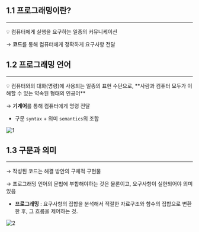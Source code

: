 ## 1.1 프로그래밍이란?

---

<aside>
💡 컴퓨터에게 실행을 요구하는 일종의 커뮤니케이션

</aside>

→ **코드**를 통해 컴퓨터에게 정확하게 요구사항 전달

## 1.2 프로그래밍 언어

---

<aside>
💡 컴퓨터와의 대화(명령)에 사용되는 일종의 표현 수단으로, **사람과 컴퓨터 모두가 이해할 수 있는 약속된 형태의 인공어**

</aside>

→ **기계어**를 통해 컴퓨터에게 명령 전달

- 구문 `syntax` + 의미 `semantics`의 조합

![1](https://user-images.githubusercontent.com/55246584/147935640-0f2ef44c-425b-4683-b3a9-83cfadbbafc7.png)

## 1.3 구문과 의미

---

→ 작성된 코드는 해결 방안의 구체적 구현물

→ 프로그래밍 언어의 문법에 부합해야하는 것은 물론이고, 요구사항이 실현되어야 의미있음

- **프로그래밍** : 요구사항의 집합을 분석해서 적절한 자료구조와 함수의 집합으로 변환한 후,
  그 흐름을 제어하는 것.

![2](https://user-images.githubusercontent.com/55246584/147935769-38fb5ddf-3e8d-4264-8fc5-6cda629a816b.png)
